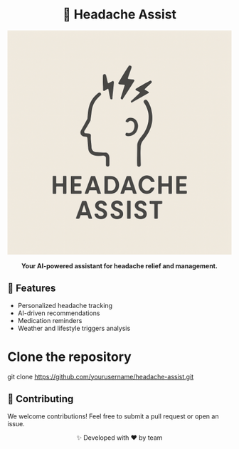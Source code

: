 <h1 align="center">🤖 Headache Assist</h1>

<p align="center">
  <img src="./assets/logo.png" alt="Headache Assist Logo">
</p>

<p align="center">
  <strong>Your AI-powered assistant for headache relief and management.</strong>
</p>

## 🚀 Features
<ul>
  <li>Personalized headache tracking</li>
  <li>AI-driven recommendations</li>
  <li>Medication reminders</li>
  <li>Weather and lifestyle triggers analysis</li>
</ul>

# Clone the repository
git clone https://github.com/yourusername/headache-assist.git

## 🤝 Contributing
We welcome contributions! Feel free to submit a pull request or open an issue.


<p align="center">✨ Developed with ❤️ by team </p>
